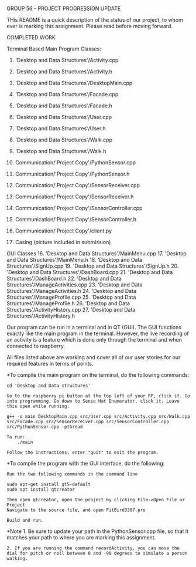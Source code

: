 GROUP 56 - PROJECT PROGRESSION UPDATE

THis README is a quick description of the status of our project, to whom ever is marking this assignment. Please read before moving forward.



COMPLETED WORK

Terminal Based Main Program Classes:
1. 'Desktop and Data Structures'/Activity.cpp
2. 'Desktop and Data Structures'/Activity.h
3. 'Desktop and Data Structures'/DesktopMain.cpp
4. 'Desktop and Data Structures'/Facade.cpp
5. 'Desktop and Data Structures'/Facade.h
6. 'Desktop and Data Structures'/User.cpp
7. 'Desktop and Data Structures'/User.h
8. 'Desktop and Data Structures'/Walk.cpp
9. 'Desktop and Data Structures'/Walk.h
10. Communication/'Project Copy'/PythonSensor.cpp
11. Communication/'Project Copy'/PythonSensor.h
12. Communication/'Project Copy'/SensorReceiver.cpp
13. Communication/'Project Copy'/SensorReceiver.h
14. Communication/'Project Copy'/SensorController.cpp
13. Communication/'Project Copy'/SensorController.h
14. Communication/'Project Copy'/client.py

15. Casing (picture included in submission)

GUI Classes
16. 'Desktop and Data Structures'/MainMenu.cpp
17. 'Desktop and Data Structures'/MainMenu.h
18. 'Desktop and Data Structures'/SignUp.cpp
19. 'Desktop and Data Structures'/SignUp.h
20. 'Desktop and Data Structures'/DashBoard.cpp
21. 'Desktop and Data Structures'/DashBoard.h
22. 'Desktop and Data Structures'/ManageActivities.cpp
23. 'Desktop and Data Structures'/ManageActivities.h
24. 'Desktop and Data Structures'/ManageProfile.cpp
25. 'Desktop and Data Structures'/ManageProfile.h
26. 'Desktop and Data Structures'/ActivityHistory.cpp
27. 'Desktop and Data Structures'/ActivityHistory.h

Our program can be run in a terminal and in QT (GUI). The GUI functions exactly like the main program in the terminal. However, the live recording of an activity is a feature which is done only through the terminal and when connected to raspberry.

All files listed above are working and cover all of our user stories for our required features in terms of points. 

*To compile the main program on the terminal, do the following commands:
    	
	cd 'Desktop and Data structures'
	
	Go to the raspberry pi button at the top left of your RP, click it. Go into programming. Go down to Sense Hat Enumerator, click it. Leave this open while running.

	g++ -o main DesktopMain.cpp src/User.cpp src/Activity.cpp src/Walk.cpp src/Facade.cpp src/SensorReceiver.cpp src/SensorController.cpp src/PythonSensor.cpp -pthread
	
	To run:
    	./main

	Follow the instructions, enter "quit" to exit the program.


	

*To compile the program with the GUI interface, do the following:

	Run the two following commands in the command line

	sudo apt-get install qt5-default
	sudo apt install qtcreator

	Then open qtcreator, open the project by clicking File->Open File or Project
	Navigate to the source file, and open FitBird3307.pro

	Build and run.


*Note
	1. Be sure to update your path in the PythonSensor.cpp file, so that it matches your path to where you are marking this assignment.
	
	2. If you are running the command recordActivity, you can move the dial for pitch or roll between 0 and -90 degrees to simulate a person walking.

